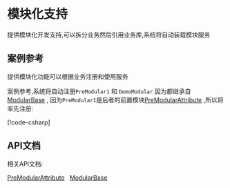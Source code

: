 ﻿模块化支持
=====================

提供模块化开发支持,可以拆分业务然后引用业务库,系统将自动装载模块服务


案例参考
---------------------

提供模块化功能可以根据业务注册和使用服务

案例参考,系统将自动注册`PreModular1` 和 `DemoModular` 因为都继承自[ModularBase](../api/Biwen.QuickApi.Abstractions.Modular.ModularBase.yml)
, 因为`PreModular1`是后者的前置模块[PreModularAttribute](../api/Biwen.QuickApi.Abstractions.Modular.PreModularAttribute-1.yml)
,所以将率先注册:

[!code-csharp[](files/DemoModular.cs.txt)]


API文档
---------------------

相关API文档:

[PreModularAttribute](../api/Biwen.QuickApi.Abstractions.Modular.PreModularAttribute-1.yml) &nbsp;
[ModularBase](../api/Biwen.QuickApi.Abstractions.Modular.ModularBase.yml)

